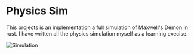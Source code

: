 # Physics Sim

This projects is an implementation a full simulation of Maxwell's Demon in rust. I have written all the physics simulation myself as a learning execise.

<img src="docs/sim.gif" alt="Simulation">